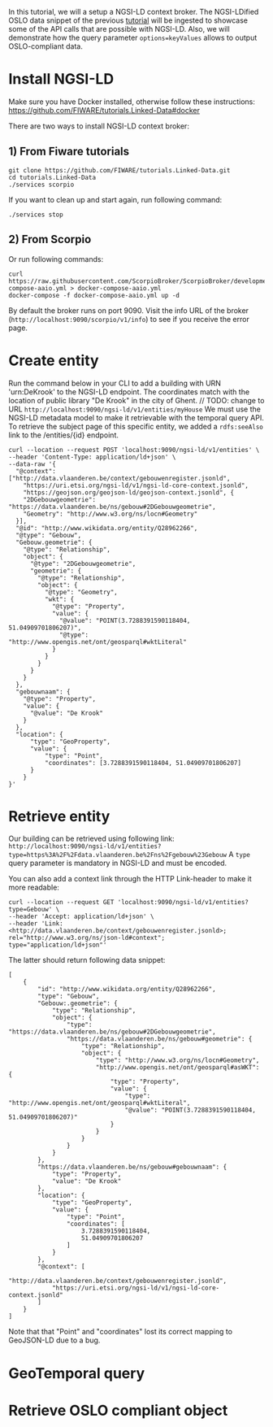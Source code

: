 In this tutorial, we will a setup a NGSI-LD context broker.
The NGSI-LDified OSLO data snippet of the previous [tutorial](https://github.com/brechtvdv/tutorials.NGSI-LDF/blob/master/tutorials.Data-Snippet.md#ngsi-ldify) will be ingested to showcase some of the API calls that are possible with NGSI-LD.
Also, we will demonstrate how the query parameter `options=keyValues` allows to output OSLO-compliant data.

# Install NGSI-LD

Make sure you have Docker installed, otherwise follow these instructions: https://github.com/FIWARE/tutorials.Linked-Data#docker

There are two ways to install NGSI-LD context broker:
## 1) From Fiware tutorials

```
git clone https://github.com/FIWARE/tutorials.Linked-Data.git
cd tutorials.Linked-Data
./services scorpio
```

If you want to clean up and start again, run following command:
```
./services stop
```
## 2) From Scorpio

Or run following commands:

```
curl https://raw.githubusercontent.com/ScorpioBroker/ScorpioBroker/development/docker-compose-aaio.yml > docker-compose-aaio.yml
docker-compose -f docker-compose-aaio.yml up -d
```

By default the broker runs on port 9090.
Visit the info URL of the broker (`http://localhost:9090/scorpio/v1/info`) to see if you receive the error page.

# Create entity

Run the command below in your CLI to add a building with URN 'urn:DeKrook' to the NGSI-LD endpoint.
The coordinates match with the location of public library "De Krook" in the city of Ghent.
// TODO: change to URL `http://localhost:9090/ngsi-ld/v1/entities/myHouse`
We must use the NGSI-LD metadata model to make it retrievable with the temporal query API.
To retrieve the subject page of this specific entity, we added a `rdfs:seeAlso` link to the /entities/{id} endpoint.

```
curl --location --request POST 'localhost:9090/ngsi-ld/v1/entities' \
--header 'Content-Type: application/ld+json' \
--data-raw '{
  "@context": ["http://data.vlaanderen.be/context/gebouwenregister.jsonld", 
    "https://uri.etsi.org/ngsi-ld/v1/ngsi-ld-core-context.jsonld",
    "https://geojson.org/geojson-ld/geojson-context.jsonld", {
    "2DGebouwgeometrie": "https://data.vlaanderen.be/ns/gebouw#2DGebouwgeometrie",
    "Geometry": "http://www.w3.org/ns/locn#Geometry"
  }],
  "@id": "http://www.wikidata.org/entity/Q28962266",
  "@type": "Gebouw",
  "Gebouw.geometrie": {
    "@type": "Relationship",
    "object": {
      "@type": "2DGebouwgeometrie",
      "geometrie": {
        "@type": "Relationship",
        "object": {
          "@type": "Geometry",
          "wkt": {
            "@type": "Property",
            "value": {
              "@value": "POINT(3.7288391590118404, 51.04909701806207)",
              "@type": "http://www.opengis.net/ont/geosparql#wktLiteral"
            }
          }
        }
      }
    }
  },
  "gebouwnaam": {
    "@type": "Property",
    "value": {
      "@value": "De Krook"
    }
  },
  "location": {
      "type": "GeoProperty",
      "value": {
          "type": "Point",
          "coordinates": [3.7288391590118404, 51.04909701806207]
      }
    }
}'
```

# Retrieve entity

Our building can be retrieved using following link: `http://localhost:9090/ngsi-ld/v1/entities?type=https%3A%2F%2Fdata.vlaanderen.be%2Fns%2Fgebouw%23Gebouw`
A `type` query parameter is mandatory in NGSI-LD and must be encoded.

You can also add a context link through the HTTP Link-header to make it more readable:
```
curl --location --request GET 'localhost:9090/ngsi-ld/v1/entities?type=Gebouw' \
--header 'Accept: application/ld+json' \
--header 'Link: <http://data.vlaanderen.be/context/gebouwenregister.jsonld>; rel="http://www.w3.org/ns/json-ld#context"; type="application/ld+json"'
```

The latter should return following data snippet:
```
[
    {
        "id": "http://www.wikidata.org/entity/Q28962266",
        "type": "Gebouw",
        "Gebouw:.geometrie": {
            "type": "Relationship",
            "object": {
                "type": "https://data.vlaanderen.be/ns/gebouw#2DGebouwgeometrie",
                "https://data.vlaanderen.be/ns/gebouw#geometrie": {
                    "type": "Relationship",
                    "object": {
                        "type": "http://www.w3.org/ns/locn#Geometry",
                        "http://www.opengis.net/ont/geosparql#asWKT": {
                            "type": "Property",
                            "value": {
                                "type": "http://www.opengis.net/ont/geosparql#wktLiteral",
                                "@value": "POINT(3.7288391590118404, 51.04909701806207)"
                            }
                        }
                    }
                }
            }
        },
        "https://data.vlaanderen.be/ns/gebouw#gebouwnaam": {
            "type": "Property",
            "value": "De Krook"
        },
        "location": {
            "type": "GeoProperty",
            "value": {
                "type": "Point",
                "coordinates": [
                    3.7288391590118404,
                    51.04909701806207
                ]
            }
        },
        "@context": [
            "http://data.vlaanderen.be/context/gebouwenregister.jsonld",
            "https://uri.etsi.org/ngsi-ld/v1/ngsi-ld-core-context.jsonld"
        ]
    }
]
```
Note that that "Point" and "coordinates" lost its correct mapping to GeoJSON-LD due to a bug.

# GeoTemporal query

# Retrieve OSLO compliant object

